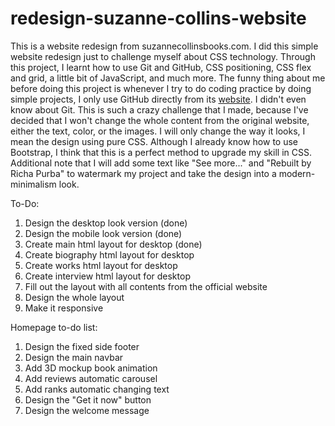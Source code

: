 # redesign-suzanne-collins-website

This is a website redesign from suzannecollinsbooks.com. I did this simple website redesign just to challenge myself about CSS technology. Through this project, I learnt how to use Git and GitHub, CSS positioning, CSS flex and grid, a little bit of JavaScript, and much more. The funny thing about me before doing this project is whenever I try to do coding practice by doing simple projects, I only use GitHub directly from its <a href="https://github.com">website</a>. I didn't even know about Git.
This is such a crazy challenge that I made, because I've decided that I won't change the whole content from the original website, either the text, color, or the images. I will only change the way it looks, I mean the design using pure CSS. Although I already know how to use Bootstrap, I think that this is a perfect method to upgrade my skill in CSS. Additional note that I will add some text like "See more..." and "Rebuilt by Richa Purba" to watermark my project and take the design into a modern-minimalism look.

To-Do:
1. Design the desktop look version          (done)
2. Design the mobile look version           (done)
3. Create main html layout for desktop      (done)
4. Create biography html layout for desktop
5. Create works html layout for desktop
6. Create interview html layout for desktop
7. Fill out the layout with all contents from the official website
8. Design the whole layout
9. Make it responsive

Homepage to-do list:
1. Design the fixed side footer
2. Design the main navbar
3. Add 3D mockup book animation
4. Add reviews automatic carousel
5. Add ranks automatic changing text
6. Design the "Get it now" button
7. Design the welcome message